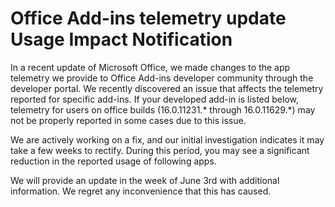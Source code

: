 # Office Add-ins telemetry update Usage Impact Notification
In a recent update of Microsoft Office, we made changes to the app telemetry we provide to Office Add-ins developer community through the developer portal. We recently discovered an issue that affects the telemetry reported for specific add-ins. If your developed add-in is listed below, telemetry for users on office builds (16.0.11231.* through 16.0.11629.*) may not  be properly reported in some cases due to this issue.

We are actively working on a fix, and our initial investigation indicates it may take a few weeks to rectify. During this period, you may see a significant reduction in the reported usage of following apps.

We will provide an update in the week of June 3rd with additional information. We regret any inconvenience that this has caused. 

